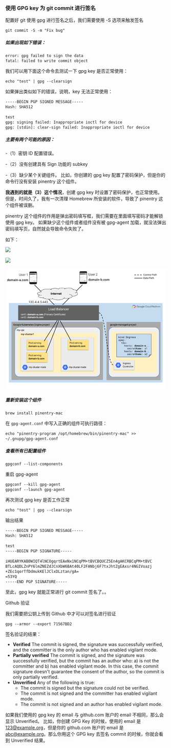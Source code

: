
### 使用 GPG key 为 git commit 进行签名
配置好 git 使用 gpg 进行签名之后，我们需要使用 -S 选项来触发签名

```
git commit -S -m "Fix bug"
```

##### 如果出现如下错误：

```
error: gpg failed to sign the data
fatal: failed to write commit object
```

我们可以用下面这个命令去测试一下 gpg key 是否正常使用：
```
echo "test" | gpg --clearsign
```

如果弹出类似如下的错误，说明，key 无法正常使用：

```
-----BEGIN PGP SIGNED MESSAGE-----
Hash: SHA512

test
gpg: signing failed: Inappropriate ioctl for device
gpg: [stdin]: clear-sign failed: Inappropriate ioctl for device
```

##### 主要有两个可能的原因：

-（1）密钥 ID 配置错误。

-（2）没有创建具有 Sign 功能的 subkey

-（3）缺少某个关键组件。 比如，你创建的 gpg key 配置了密码保护，但是你的命令行没有安装 pinentry 这个组件。

**我遇到的就是（3）这个情况**，创建 gpg key 时设置了密码保护，也正常使用。
但是，时间久了，我有一次清理 Homebrew 所安装的软件，导致了 pinentry 这个组件被误删。

pinentry 这个组件的作用是弹出密码填写框，我们需要在里面填写密码才能解锁使用 gpg key。
如果缺少这个组件或者组件没有被 gpg-agent 加载，就没法弹出密码填写页，自然就会导致命令失败了。

如下：

![](https://us-article-images.oss-cn-shanghai.aliyuncs.com/screenshots/gpg-clearsign.png)

![](https://us-article-images.oss-cn-shanghai.aliyuncs.com/screenshots/pinentry_mac.jpg)

![render local image](../../images/sni_multiple_ssl_certs.png)

##### 重新安装这个组件

```
brew install pinentry-mac
```

在 `gpg-agent.conf` 中写入正确的组件可执行路径：

```
echo "pinentry-program /opt/homebrew/bin/pinentry-mac" >> ~/.gnupg/gpg-agent.conf

```

##### 查看所有已配置组件

```
gpgconf --list-components
```

重启 gpg-agent

```
gpgconf --kill gpg-agent
gpgconf --launch gpg-agent
```

再次测试 gpg key 是否工作正常
```
echo "test" | gpg --clearsign
```

输出结果
```
-----BEGIN PGP SIGNED MESSAGE-----
Hash: SHA512

test
-----BEGIN PGP SIGNATURE-----

iHUEARYKAB0WIQT4lNCOgqrtEAeNx1NCqPM+tBVCBQUCZ5En4gAKCRBCqPM+tBVC
BTLcAQDLZnPY6lmZNEZdJCnXbW6BAt40LF2FANbj6F7txJhtZgEAxsr4NGIVoazj
+ZEc1qorTfDdmukKElJClxDLztan/gA=
=53YQ
-----END PGP SIGNATURE-----
```


至此，gpg key 就能正常进行 git commit 签名了。。


Github 验证

我们需要把公钥上传到 Github 中才可以对签名进行验证

```
gpg --armor --export 71567BD2
```

签名验证的结果：

- **Verified**    The commit is signed, the signature was successfully verified, and the committer is the only author who has enabled vigilant mode.
- **Partially verified**  The commit is signed, and the signature was successfully verified, but the commit has an author who: a) is not the committer and b) has enabled vigilant mode. In this case, the commit signature doesn't guarantee the consent of the author, so the commit is only partially verified.
- **Unverified**  Any of the following is true:
    - The commit is signed but the signature could not be verified.
    - The commit is not signed and the committer has enabled vigilant mode.
    - The commit is not signed and an author has enabled vigilant mode.

如果我们使用的 gpg key 的 email 与 github.com 账户的 email 不相同，那么会显示 Unverified。
比如，你创建 GPG Key 的时候，使用的 email 是 123@example.org，但是你的 github.com 账户的 email 是 abc@example.org。那么你用这个 GPG key 去签名 commit 的时候，你就会看到 Unverified 结果。












